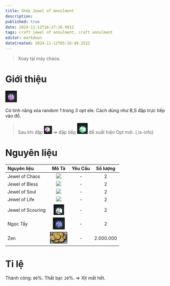 ```yaml
---
title: Ghép Jewel of Annulment
description: 
published: true
date: 2024-11-12T16:27:26.091Z
tags: craft jewel of annulment, craft annulment
editor: markdown
dateCreated: 2024-11-12T05:16:49.253Z
---
```


> Xoay tại máy chaos.

# Giới thiệu

![jewel-of-annulment.gif](/assets/jewels/jewel-of-annulment.png)


Có tính năng xóa random 1 trong 3 opt ele. Cách dùng như B,S đập trực tiếp vào đồ.

> Sau khi đập ![jewel-of-annulment.gif](/assets/jewels/jewel-of-annulment.gif) => đập tiếp ![jewel-of-augmentation.gif](/assets/jewels/jewel-of-augmentation.gif) để xuất hiện Opt mới.
{.is-info}

# Nguyên liệu

| Nguyên liệu | Mô Tả | Yêu Cầu | Số lượng |
|:------------|:----:|:--------:|:---------:|
| Jewel of Chaos | ![](https://mu0rs.com/item_images/12/15.gif) | - | 2 |
| Jewel of Bless | ![](https://mu0rs.com/item_images/14/13.gif) | - | 2 |
| Jewel of Soul | ![](https://mu0rs.com/item_images/14/14.gif) | - | 2 |
| Jewel of Life | ![](https://mu0rs.com/item_images/14/16.gif) | - | 2 |
| Jewel of Scouring | ![jewel-of-scouring.gif](/assets/jewels/jewel-of-scouring.gif) | - | 2 |
| Ngọc Tẩy | ![](/assets/jewels/ngoc-tay.png) | - | 2 |
| Zen | ![zen.png](/assets/zen.png) | - | 2.000.000 |

# Tỉ lệ

Thành công: `80`%.
Thất bại: `20`%. => Xịt mất hết.
